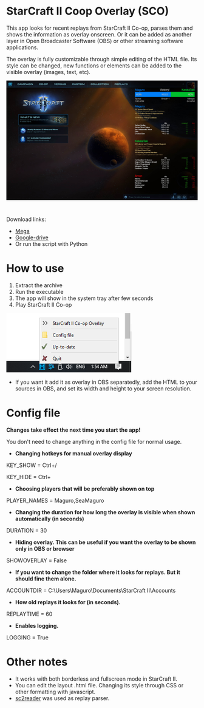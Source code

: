 # StarCraft II Coop Overlay (SCO)

This app looks for recent replays from StarCraft II Co-op, parses them and shows the information as overlay onscreen. Or it can be added as another layer in Open Broadcaster Software (OBS) or other streaming software applications.

The overlay is fully customizable through simple editing of the HTML file. Its style can be changed, new functions or elements can be added to the visible overlay (images, text, etc).

![Screenshot](/Screenshots/scr1.jpg)

# 
Download links: 
* [Mega](https://mega.nz/file/QpFjDSRJ#DvHCKvK4gI72JoVwTfhI2p2VeL-CAymNnkhY0QJ-WpU)
* [Google-drive](https://drive.google.com/file/d/11Jgk8qFB0x0RAWNoYhKd08nH0U7wlQMC/view?usp=sharing)
* Or run the script with Python

# How to use
1. Extract the archive
2. Run the executable
3. The app will show in the system tray after few seconds
4. Play StarCraft II Co-op

![system tray](/Screenshots/systray1.png)

* If you want it add it as overlay in OBS separatedly, add the HTML to your sources in OBS, and set its width and height to your screen resolution.


# Config file
**Changes take effect the next time you start the app!**

You don't need to change anything in the config file for normal usage.

* **Changing hotkeys for manual overlay display**

KEY_SHOW = Ctrl+/
  
KEY_HIDE = Ctrl+

* **Choosing players that will be preferably shown on top**

PLAYER_NAMES = Maguro,SeaMaguro
  
* **Changing the duration for how long the overlay is visible when shown automatically (in seconds)**
  
DURATION = 30
  
* **Hiding overlay. This can be useful if you want the overlay to be shown only in OBS or browser**  

SHOWOVERLAY = False
  
* **If you want to change the folder where it looks for replays. But it should fine them alone.**

ACCOUNTDIR = C:\Users\Maguro\Documents\StarCraft II\Accounts
  
* **How old replays it looks for (in seconds).**

REPLAYTIME = 60

* **Enables logging.**

LOGGING = True


# Other notes
* It works with both borderless and fullscreen mode in StarCraft II.
* You can edit the layout .html file. Changing its style through CSS or other formatting with javascript.
* [sc2reader](https://github.com/ggtracker/sc2reader) was used as replay parser.
